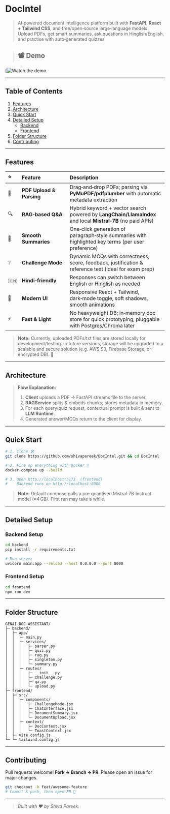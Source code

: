 # DocIntel

> AI‑powered document intelligence platform built with **FastAPI**, **React + Tailwind CSS**, and free/open‑source large‑language models. Upload PDFs, get smart summaries, ask questions in Hinglish/English, and practise with auto‑generated quizzes

> ## 📽 Demo

[![Watch the demo](https://drive.google.com/file/d/1b3IHFdJCqnoo1z4oUF-w3sZRXi9cnNJb/view?usp=drive_link)
 


---

## Table of Contents

1. [Features](#features)  
2. [Architecture](#architecture)  
3. [Quick Start](#quick-start)  
4. [Detailed Setup](#detailed-setup)  
   - [Backend](#backend-setup)  
   - [Frontend](#frontend-setup)  
5. [Folder Structure](#folder-structure)   
6. [Contributing](#contributing)  

---

## Features

| ⭐ | Feature | Description |
| :-- | :-- | :-- |
| 📄 | **PDF Upload & Parsing** | Drag‑and‑drop PDFs; parsing via **PyMuPDF/pdfplumber** with automatic metadata extraction |
| 🔍 | **RAG‑based Q&A** | Hybrid keyword + vector search powered by **LangChain/LlamaIndex** and local **Mistral‑7B** (no paid APIs) |
| 📝 | **Smooth Summaries** | One‑click generation of paragraph‑style summaries with highlighted key terms (per user preference) |
| ❔ | **Challenge Mode** | Dynamic MCQs with correctness, score, feedback, justification & reference text (ideal for exam prep) |
| 🇮🇳 | **Hindi‑friendly** | Responses can switch between English or Hinglish as needed |
| 🎨 | **Modern UI** | Responsive React + Tailwind, dark‑mode toggle, soft shadows, smooth animations |
| ⚡ | **Fast & Light** | No heavyweight DB; in‑memory doc store for quick prototyping, pluggable with Postgres/Chroma later |

> **Note:** Currently, uploaded PDFs/txt files are stored locally for development/testing. In future versions, storage will be upgraded to a scalable and secure solution (e.g. AWS S3, Firebase Storage, or encrypted DB). 🔐

---

## Architecture

> **Flow Explanation:**  
> 1. **Client** uploads a PDF → FastAPI streams file to the server.  
> 2. **RAGService** splits & embeds chunks; stores metadata in memory.  
> 3. For each query/quiz request, contextual prompt is built & sent to **LLM Runtime**.  
> 4. Generated answer/MCQs return to the client for display.

---

## Quick Start

```bash
# 1. Clone 🛠️
git clone https://github.com/shivapareek/DocIntel.git && cd DocIntel

# 2. Fire up everything with Docker 🐳
docker compose up --build

# 3. Open http://localhost:5173  (frontend)
#    Backend runs on http://localhost:8000
```

> **Note:** Default compose pulls a pre‑quantised Mistral‑7B‑Instruct model (≈4 GB). First run may take a while.

---

## Detailed Setup

### Backend Setup

```bash
cd backend
pip install -r requirements.txt

# Run server
uvicorn main:app --reload --host 0.0.0.0 --port 8000
```


### Frontend Setup

```bash
cd frontend
npm run dev
```
---

## Folder Structure

```text
GENAI-DOC-ASSISTANT/
├─ backend/
│  ├─ app/
│  │  ├─ main.py
│  │  ├─ services/
│  │  │   ├─ parser.py
│  │  │   ├─ quiz.py
│  │  │   ├─ rag.py
│  │  │   ├─ singleton.py 
│  │  │   └─ summary.py
│  │  ├─ routes/
│  │  │   ├─ __init__.py
│  │  │   ├─ challenge.py
│  │  │   ├─ qa.py
│  │  │   └─ upload.py
├─ frontend/
│  ├─ src/
│  │  ├─ components/
│  │  │   ├─ ChallengeMode.jsx
│  │  │   ├─ ChatInterface.jsx
│  │  │   ├─ DocumentSummary.jsx 
│  │  │   └─ DocumentUpload.jsx
│  │  ├─ context/
│  │  │   ├─ DocContext.jsx 
│  │  │   └─ ToastContext.jsx
|  ├─ vite.config.js
└─ └─ tailwind.config.js
```

---

## Contributing

Pull requests welcome! **Fork → Branch → PR**. Please open an issue for major changes.

```bash
git checkout -b feat/awesome-feature
# Commit & push, then open PR 🙌
```

---

> *Built with ❤️ by Shiva Pareek.*
